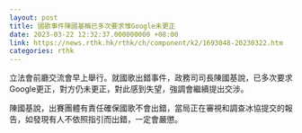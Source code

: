 ```yaml
---
layout: post
title: 國歌事件陳國基稱已多次要求惟Google未更正
date: 2023-03-22 12:32:37.000000000 +08:00
link: https://news.rthk.hk/rthk/ch/component/k2/1693048-20230322.htm
categories: rthk
---
```


立法會前廳交流會早上舉行。就國歌出錯事件，政務司司長陳國基說，已多次要求Google更正，對方仍未更正，對此感到失望，強調會繼續提出交涉。

陳國基說，出賽團體有責任確保國歌不會出錯，當局正在審視和調查冰協提交的報告，如發現有人不依照指引而出錯，一定會嚴懲。
